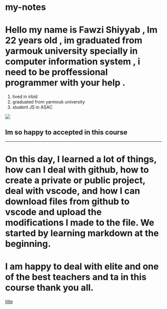 # my-notes

# Hello my name is Fawzi Shiyyab , Im 22 years old , im graduated from yarmouk university specially in computer information system , i need to be proffessional programmer with your help .
1. lived in irbid
2. graduated from yarmouk university
3. student JS in ASAC

![](https://thumbs.dreamstime.com/z/moscow-russia-june-javascript-js-logo-sign-program-code-background-illustrative-editorial-189667693.jpg)

## Im so happy to accepted in this course

---

# On this day, I learned a lot of things, how can I deal with github, how to create a private or public project, deal with vscode, and how I can download files from github to vscode and upload the modifications I made to the file. We started by learning markdown at the beginning.

# I am happy to deal with elite and one of the best teachers and ta in this course thank you all.


[title](https://github.com/fawzi-shiyyab19)

